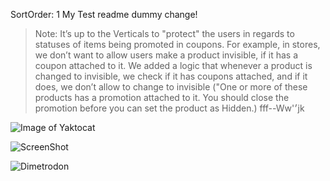 SortOrder: 1
My Test readme dummy change!


> Note: 
> It’s up to the Verticals to "protect" the users in regards to statuses of items being promoted in coupons. 
> For example, in stores, we don’t want to allow users make a product invisible, if it has a coupon attached to it. We added a logic that whenever a product is changed to invisible, we check if it has coupons attached, and if it does, we don’t allow to change to invisible ("One or more of these products has a promotion attached to it. You should close the promotion before you can set the product as Hidden.)
> fff--Ww'׳jk



![Image of Yaktocat](https://octodex.github.com/images/yaktocat.png)


![ScreenShot](https://s3.amazonaws.com/wixplorer-readme-images/wix-docs-bazel%2Fintellij.png)


![Dimetrodon](https://s3.amazonaws.com/wixplorer-readme-images/wix-docs-bazel%2Fdimetrodon.jpg)



